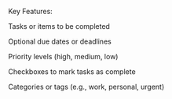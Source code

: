 Key Features:

Tasks or items to be completed

Optional due dates or deadlines

Priority levels (high, medium, low)

Checkboxes to mark tasks as complete

Categories or tags (e.g., work, personal, urgent)
